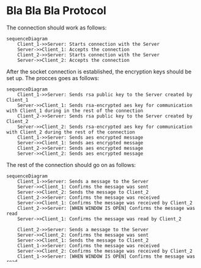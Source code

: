 # Bla Bla Bla Protocol

The connection should work as follows:
```mermaid
sequenceDiagram
    Client_1->>Server: Starts connection with the Server
    Server->>Client_1: Accepts the connection
    Client_2->>Server: Starts connection with the Server
    Server->>Client_2: Accepts the connection
```

After the socket connection is established, the encryption keys should be set up. The procces goes as follows:
```mermaid
sequenceDiagram
    Client_1->>Server: Sends rsa public key to the Server created by Client_1
    Server->>Client_1: Sends rsa-encrypted aes key for communication with Client_1 during in the rest of the connection
    Client_2->>Server: Sends rsa public key to the Server created by Client_2
    Server->>Client_2: Sends rsa-encrypted aes key for communication with Client_2 during the rest of the connection
    Client_1->>Server: Sends aes encrypted message
    Server->>Client_1: Sends aes encrypted message
    Client_2->>Server: Sends aes encrypted message
    Server->>Client_2: Sends aes encrypted message
```

The rest of the connection should go on as follows:
```mermaid
sequenceDiagram    
    Client_1->>Server: Sends a message to the Server
    Server->>Client_1: Confirms the message was sent
    Server->>Client_2: Sends the message to Client_2
    Client_2->>Server: Confirms the message was received
    Server->>Client_1: Confirms the message was received by Client_2
    Client_2->>Server: [WHEN WINDOW IS OPEN] Confirms the message was read
    Server->>Client_1: Confirms the message was read by Client_2

    Client_2->>Server: Sends a message to the Server
    Server->>Client_2: Confirms the message was sent
    Server->>Client_1: Sends the message to Client_2
    Client_1->>Server: Confirms the message was received
    Server->>Client_2: Confirms the message was received by Client_2
    Client_1->>Server: [WHEN WINDOW IS OPEN] Confirms the message was read
    Server->>Client_2: Confirms the message was read by Client_2

    Client_1->>Server: Sends leaving request 
    Server->>Client_2: Sends leaving confirmation
    Server->>Client_1: Sends leaving confirmation  
    Client_1->>Server: Closes connection 
    Client_2->>Server: Closes connection 

```

# Bla Bla Bla Chat
A cross-platform chat application designed to run on a local network using sockets, following a client-server architecture.

## Development Setup
To set up the development environment, follow the steps below.

1. Create a Virtual Environment
Ensure you are in the root directory of the project and that a requirements.txt file is present. Python must be installed. Then, create a virtual environment named .venv:

```bash
python -m venv .venv
```

2. Activate the Virtual Environment
Activate the environment according to your operating system:

#### On Windows (Command Prompt):
```cmd
.venv\Scripts\activate
```

#### On Windows (PowerShell):
```powershell
.\.venv\Scripts\Activate.ps1
```

#### On macOS/Linux:
```bash
source .venv/bin/activate
```

3. Install Project Dependencies
With the virtual environment activated, install all required dependencies using:

```bash
pip install -r requirements.txt
```

In case any error arises, try updating pip. If the error persists, try removing the versions from requirements.txt, leaving only the name of the dependencies, but be aware that version compatibility issues might arise. 

### Starting the application
In order to start the application locally for testing purposes, execute start_on_windows.bat (for Windows users) or start_on_linux.sh (for Linux users). Those scripts will open three terminal windows: one for the server to control the chat and two clients to interact with it.

## User Instructions
To use this application as an end user, no development setup is required, though Python programming language should be installed. Simply run the provided executables or follow the usage instructions in the appropriate section. This segment of the documentation will be expanded with step-by-step guide.

For the application to work, you must [NO FIM VAMOS TER QUE MANDAR O USUÁRIO INSTALAR TUDO OU ENTÃO GERAMOS EXECUTÁVEIS]

### Starting the application